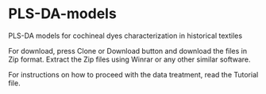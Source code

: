# PLS-DA-models
PLS-DA models for cochineal dyes characterization in historical textiles

For download, press Clone or Download button and download the files in Zip format. Extract the Zip files using Winrar or any other similar software. 

For instructions on how to proceed with the data treatment, read the Tutorial file. 
